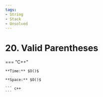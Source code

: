 ```yaml
---
tags:
- String
- Stack
- Unsolved
---
```



# 20. Valid Parentheses

=== "C++"

    **Time:** $O()$

    **Space:** $O()$

    ``` c++
    ```
